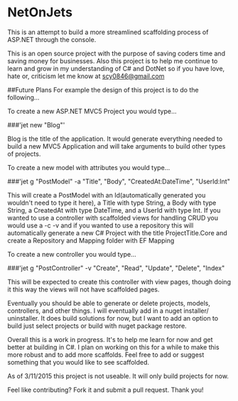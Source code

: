 # NetOnJets

This is an attempt to build a more streamlined scaffolding process of ASP.NET through the console.

This is an open source project with the purpose of saving coders time and saving money for businesses. Also this project is to help me continue to learn and grow in my understanding of C# and DotNet so if you have love, hate or, criticism let me know at scy0846@gmail.com

##Future Plans
For example the design of this project is to do the following...

To create a new ASP.NET MVC5 Project you would type...

###'jet new "Blog"' 

Blog is the title of the application. It would generate everything needed to build a new MVC5 Application and will take arguments to build other types of projects.

To create a new model with attributes you would type...

###'jet g "PostModel" -a "Title", "Body", "CreatedAt:DateTime", "UserId:Int"

This will create a PostModel with an Id(automatically generated you wouldn't need to type it here), a Title with type String, a Body with type String, a CreatedAt with type DateTime, and a UserId with type Int.
If you wanted to use a controller with scaffolded views for handling CRUD you would use a -c -v and if you wanted to use a repository this will automatically generate a new C# Project with the title ProjectTitle.Core and create a Repository and Mapping folder with EF Mapping


To create a new controller you would type...

###'jet g "PostController" -v "Create", "Read", "Update", "Delete", "Index"

This will be expected to create this controller with view pages, though doing it this way the views will not have scaffolded pages.


Eventually you should be able to generate or delete projects, models, controllers, and other things. I will eventually add in a nuget installer/ uninstaller. It does build solutions for now, but I want to add an option to build just select projects or build with nuget package restore.


Overall this is a work in progress. It's to help me learn for now and get better at building in C#. I plan on working on this for a while to make this more robust and to add more scaffolds. Feel free to add or suggest something that you would like to see scaffolded. 

As of 3/11/2015 this project is not useable. It will only build projects for now.

Feel like contributing? Fork it and submit a pull request. Thank you!
